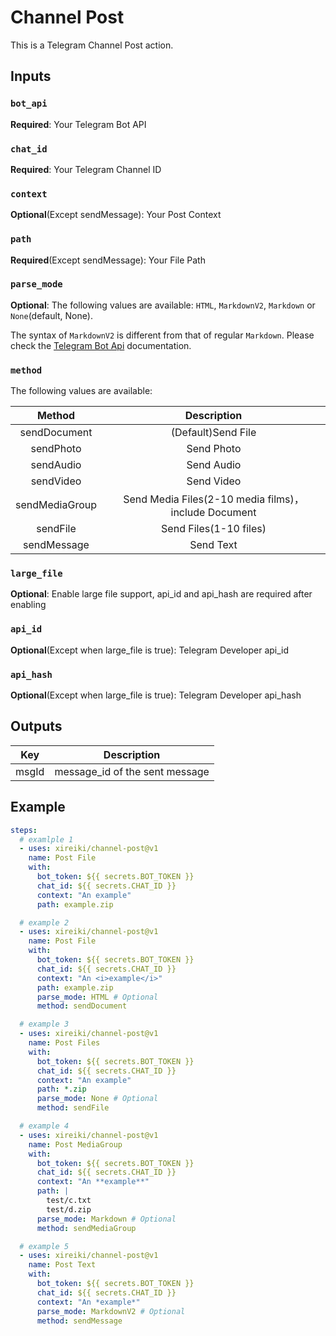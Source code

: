 # Channel Post
This is a Telegram Channel Post action.

## Inputs
### `bot_api`
**Required**: Your Telegram Bot API

### `chat_id`
**Required**: Your Telegram Channel ID

### `context`
**Optional**(Except sendMessage): Your Post Context

### `path`
**Required**(Except sendMessage): Your File Path

### `parse_mode`
**Optional**: The following values are available: `HTML`, `MarkdownV2`, `Markdown` or `None`(default, None). 

The syntax of `MarkdownV2` is different from that of regular `Markdown`. Please check the [Telegram Bot Api](https://core.telegram.org/bots/api#markdownv2-style) documentation. 

### `method`
The following values are available:

| Method | Description |
| :----: | :----: |
| sendDocument | (Default)Send File |
| sendPhoto | Send Photo |
| sendAudio | Send Audio |
| sendVideo | Send Video |
| sendMediaGroup | Send Media Files(2-10 media films)，include Document |
| sendFile | Send Files(1-10 files) |
| sendMessage | Send Text |

### `large_file`
**Optional**: Enable large file support, api_id and api_hash are required after enabling

### `api_id`
**Optional**(Except when large_file is true): Telegram Developer api_id

### `api_hash`
**Optional**(Except when large_file is true): Telegram Developer api_hash

## Outputs
| Key | Description |
| :----: | :----: |
| msgId | message_id of the sent message |

## Example
```yml
steps:
  # examlple 1
  - uses: xireiki/channel-post@v1
    name: Post File
    with:
      bot_token: ${{ secrets.BOT_TOKEN }}
      chat_id: ${{ secrets.CHAT_ID }}
      context: "An example"
      path: example.zip

  # example 2
  - uses: xireiki/channel-post@v1
    name: Post File
    with:
      bot_token: ${{ secrets.BOT_TOKEN }}
      chat_id: ${{ secrets.CHAT_ID }}
      context: "An <i>example</i>"
      path: example.zip
      parse_mode: HTML # Optional
      method: sendDocument

  # example 3
  - uses: xireiki/channel-post@v1
    name: Post Files
    with:
      bot_token: ${{ secrets.BOT_TOKEN }}
      chat_id: ${{ secrets.CHAT_ID }}
      context: "An example"
      path: *.zip
      parse_mode: None # Optional
      method: sendFile

  # example 4
  - uses: xireiki/channel-post@v1
    name: Post MediaGroup
    with:
      bot_token: ${{ secrets.BOT_TOKEN }}
      chat_id: ${{ secrets.CHAT_ID }}
      context: "An **example**"
      path: |
        test/c.txt
        test/d.zip
      parse_mode: Markdown # Optional
      method: sendMediaGroup

  # example 5
  - uses: xireiki/channel-post@v1
    name: Post Text
    with:
      bot_token: ${{ secrets.BOT_TOKEN }}
      chat_id: ${{ secrets.CHAT_ID }}
      context: "An *example*"
      parse_mode: MarkdownV2 # Optional
      method: sendMessage
```
